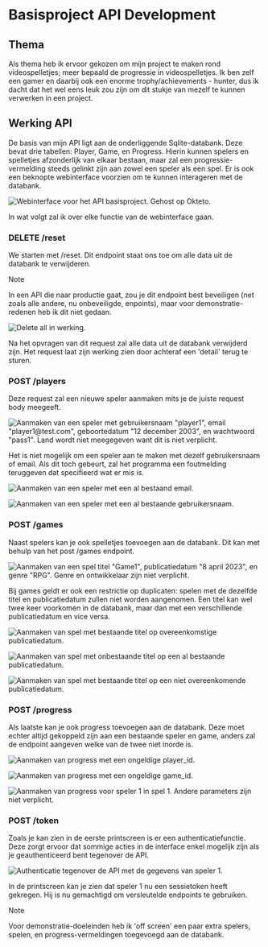 # Basisproject API Development

## Thema
Als thema heb ik ervoor gekozen om mijn project te maken rond videospelletjes; meer bepaald de progressie in videospelletjes. Ik ben zelf een gamer en daarbij ook een enorme trophy/achievements - hunter, dus ik dacht dat het wel eens leuk zou zijn om dit stukje van mezelf te kunnen verwerken in een project.

## Werking API
De basis van mijn API ligt aan de onderliggende Sqlite-databank. Deze bevat drie tabellen: Player, Game, en Progress. Hierin kunnen spelers en spelletjes afzonderlijk van elkaar bestaan, maar zal een progressie-vermelding steeds gelinkt zijn aan zowel een speler als een spel.
Er is ook een beknopte webinterface voorzien om te kunnen interageren met de databank.

![Webinterface voor het API basisproject. Gehost op Okteto.](https://github.com/wobr53/apidev-project/assets/113974538/0e64a8e7-892e-43a3-9974-17384d04025f)

In wat volgt zal ik over elke functie van de webinterface gaan.

### DELETE /reset
We starten met /reset. Dit endpoint staat ons toe om alle data uit de databank te verwijderen.

>[!NOTE]
>In een API die naar productie gaat, zou je dit endpoint best beveiligen (net zoals alle andere, nu onbeveiligde, enpoints), maar voor demonstratie-redenen heb ik dit niet gedaan.

![Delete all in werking.](https://github.com/wobr53/apidev-project/assets/113974538/486790b6-e3ce-4690-88a0-0f892e4c1b9c)

Na het opvragen van dit request zal alle data uit de databank verwijderd zijn. Het request laat zijn werking zien door achteraf een 'detail' terug te sturen.

### POST /players
Deze request zal een nieuwe speler aanmaken mits je de juiste request body meegeeft.

![Aanmaken van een speler met gebruikersnaam "player1", email "player1@test.com", geboortedatum "12 december 2003", en wachtwoord "pass1". Land wordt niet meegegeven want dit is niet verplicht.](https://github.com/wobr53/apidev-project/assets/113974538/793f5c76-def1-45d2-a042-1d0c2ee437d5)

Het is niet mogelijk om een speler aan te maken met dezelf gebruikersnaam of email. Als dit toch gebeurt, zal het programma een foutmelding teruggeven dat specifieerd wat er mis is.

![Aanmaken van een speler met een al bestaand email.](https://github.com/wobr53/apidev-project/assets/113974538/b556597e-2053-4b00-b748-ebedf305f390)

![Aanmaken van een speler met een al bestaande gebruikersnaam.](https://github.com/wobr53/apidev-project/assets/113974538/6f2da4d6-862f-4ba0-8530-2f36224b0098)

### POST /games
Naast spelers kan je ook spelletjes toevoegen aan de databank. Dit kan met behulp van het post /games endpoint.

![Aanmaken van een spel titel "Game1", publicatiedatum "8 april 2023", en genre "RPG". Genre en ontwikkelaar zijn niet verplicht.](https://github.com/wobr53/apidev-project/assets/113974538/46b27e38-9ecc-46dc-9e68-1c76b8f9922a)

Bij games geldt er ook een restrictie op duplicaten: spelen met de dezelfde titel en publicatiedatum zullen niet worden aangenomen. Een titel kan wel twee keer voorkomen in de databank, maar dan met een verschillende publicatiedatum en vice versa.

![Aanmaken van spel met bestaande titel op overeenkomstige publicatiedatum.](https://github.com/wobr53/apidev-project/assets/113974538/6e7e2014-1584-4405-aa5c-1cce6f593d49)

![Aanmaken van spel met onbestaande titel op een al bestaande publicatiedatum.](https://github.com/wobr53/apidev-project/assets/113974538/604d34d0-a294-4c83-92e7-88bf4b180185)

![Aanmaken van spel met bestaande titel op een niet overeenkomende publicatiedatum.](https://github.com/wobr53/apidev-project/assets/113974538/886a733f-9295-4e19-acd9-1faa34b743aa)

### POST /progress
Als laatste kan je ook progress toevoegen aan de databank. Deze moet echter altijd gekoppeld zijn aan een bestaande speler en game, anders zal de endpoint aangeven welke van de twee niet inorde is.

![Aanmaken van progress met een ongeldige player_id.](https://github.com/wobr53/apidev-project/assets/113974538/8051b3f4-719a-44ea-a137-c95c0f0fc86a)

![Aanmaken van progress met een ongeldige game_id.](https://github.com/wobr53/apidev-project/assets/113974538/5016afdd-e7e8-4873-af7e-1c460acf884f)

![Aanmaken van progress voor speler 1 in spel 1. Andere parameters zijn niet verplicht.](https://github.com/wobr53/apidev-project/assets/113974538/82015ee0-0047-4ef8-994f-7cdfabea6631)

### POST /token
Zoals je kan zien in de eerste printscreen is er een authenticatiefunctie. Deze zorgt ervoor dat sommige acties in de interface enkel mogelijk zijn als je geauthenticeerd bent tegenover de API.

![Authenticatie tegenover de API met de gegevens van speler 1.](https://github.com/wobr53/apidev-project/assets/113974538/6592c34b-8305-42e3-b303-fb549ba181e7)

In de printscreen kan je zien dat speler 1 nu een sessietoken heeft gekregen. Hij is nu gemachtigd om versleutelde endpoints te gebruiken.

>[!NOTE]
> Voor demonstratie-doeleinden heb ik 'off screen' een paar extra spelers, spelen, en progress-vermeldingen toegevoegd aan de databank.



